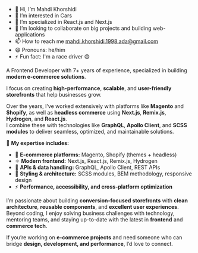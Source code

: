 - 👋 Hi, I’m Mahdi Khorshidi
- 👀 I’m interested in Cars
- 🌱 I’m specialized in React.js and Next.js 
- 💞️ I’m looking to collaborate on big projects and building web-applications
- 📫 How to reach me mahdi.khorshidi.1998.ada@gmail.com
- 😄 Pronouns: he/him
- ⚡ Fun fact: I'm a race driver 😄

A Frontend Developer with 7+ years of experience, specialized in building **modern e-commerce solutions**.

I focus on creating **high-performance**, **scalable**, and **user-friendly storefronts** that help businesses grow.

Over the years, I’ve worked extensively with platforms like **Magento** and **Shopify**, as well as **headless commerce** using **Next.js**, **Remix.js**, **Hydrogen**, and **React.js**.  
I combine these with technologies like **GraphQL**, **Apollo Client**, and **SCSS modules** to deliver seamless, optimized, and maintainable solutions.

🚀 **My expertise includes:**
- 🛒 **E-commerce platforms:** Magento, Shopify (themes + headless)
- ⚛️ **Modern frontend:** Next.js, React.js, Remix.js, Hydrogen
- 🔗 **APIs & data handling:** GraphQL, Apollo Client, REST APIs
- 🎨 **Styling & architecture:** SCSS modules, BEM methodology, responsive design
- ⚡ **Performance, accessibility, and cross-platform optimization**

I’m passionate about building **conversion-focused storefronts** with **clean architecture**, **reusable components**, and **excellent user experiences**.  
Beyond coding, I enjoy solving business challenges with technology, mentoring teams, and staying up-to-date with the latest in **frontend** and **commerce tech**.

If you’re working on **e-commerce projects** and need someone who can bridge **design, development, and performance**, I’d love to connect.
